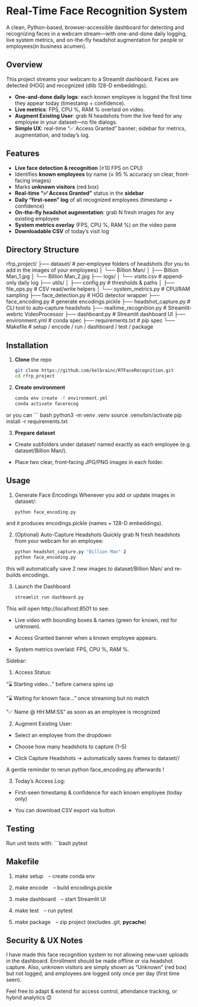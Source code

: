 # Real-Time Face Recognition System

A clean, Python-based, browser-accessible dashboard for detecting and recognizing faces in a webcam stream—with one-and-done daily logging, live system metrics, and on-the-fly headshot augmentation for people or employees(in business acumen).

## Overview

This project streams your webcam to a Streamlit dashboard. Faces are detected (HOG) and recognized (dlib 128-D embeddings).  
- **One-and-done daily logs**: each known employee is logged the first time they appear today (timestamp + confidence).  
- **Live metrics**: FPS, CPU %, RAM % overlaid on video.  
- **Augment Existing User**: grab N headshots from the live feed for any employee in your dataset—no file dialogs.  
- **Simple UX**: real-time “✅ Access Granted” banner; sidebar for metrics, augmentation, and today’s log.


## Features

- **Live face detection & recognition** (≥10 FPS on CPU)  
- Identifies **known employees** by name (≥ 95 % accuracy on clear, front‐facing images)  
- Marks **unknown visitors** (red box)  
- **Real-time “✅ Access Granted”** status in the **sidebar**   
- **Daily “first‐seen” log** of all recognized employees (timestamp + confidence)  
- **On‐the‐fly headshot augmentation**: grab N fresh images for any existing employee  
- **System metrics overlay** (FPS, CPU %, RAM %) on the video pane  
- **Downloadable CSV** of today’s visit log



## Directory Structure
rfrp_project/
├── dataset/ # per‐employee folders of headshots (for you to add in the images of your employees)
│ └── Billion Man/
│ ├── Billion Man_1.jpg
│ └── Billion Man_2.jpg
├── logs/
│ └── visits.csv # append‐only daily log
├── utils/
│ ├── config.py # thresholds & paths
│ ├── file_ops.py # CSV read/write helpers
│ └── system_metrics.py # CPU/RAM sampling
├── face_detection.py # HOG detector wrapper
├── face_encoding.py # generate encodings.pickle
├── headshot_capture.py # CLI tool to auto‐capture headshots
├── realtime_recognition.py # Streamlit-webrtc VideoProcessor
├── dashboard.py # Streamlit dashboard UI
├── environment.yml # conda spec
├── requirements.txt # pip spec 
└── Makefile # setup / encode / run / dashboard / test / package


## Installation

1. **Clone** the repo  
   ```bash
   git clone https://github.com/kelbrainc/RTFaceRecognition.git
   cd rfrp_project

2. **Create environment**
    ```bash
    conda env create -f environment.yml
    conda activate facerecog

or you can
    ``` bash
    python3 -m venv .venv
    source .venv/bin/activate
    pip install -r requirements.txt


3. **Prepare dataset**

- Create subfolders under dataset/ named exactly as each employee (e.g. dataset/Billion Man/).

- Place two clear, front‐facing JPG/PNG images in each folder.


## Usage

1. Generate Face Encodings
Whenever you add or update images in dataset/:
    ```bash
    python face_encoding.py

and it produces encodings.pickle (names + 128-D embeddings).


2. (Optional) Auto-Capture Headshots
Quickly grab N fresh headshots from your webcam for an employee:
    ```bash
    python headshot_capture.py "Billion Man" 2
    python face_encoding.py

this will automatically save 2 new images to dataset/Billion Man/ and re-builds encodings.


3. Launch the Dashboard
    ```bash
    streamlit run dashboard.py

This will open http://localhost:8501 to see:

- Live video with bounding boxes & names (green for known, red for unknown).

- Access Granted banner when a known employee appears.

- System metrics overlaid: FPS, CPU %, RAM %.

Sidebar:

1. Access Status:

“⌛ Starting video…” before camera spins up

“⌛ Waiting for known face…” once streaming but no match

“✅ Name @ HH:MM:SS” as soon as an employee is recognized


2. Augment Existing User:

- Select an employee from the dropdown

- Choose how many headshots to capture (1–5)

- Click Capture Headshots → automatically saves frames to dataset/<Employee>/

A gentle reminder to rerun python face_encoding.py afterwards !

3. Today’s Access Log:

- First-seen timestamp & confidence for each known employee (today only)

- You can download CSV export via button


## Testing
Run unit tests with:
    ```bash
    pytest


## Makefile
1. make setup – create conda env

2. make encode – build encodings.pickle

3. make dashboard – start Streamlit UI

4. make test – run pytest

5. make package – zip project (excludes .git, __pycache__)


## Security & UX Notes
I have made this face recognition system to not allowing new‐user uploads in the dashboard. Enrollment should be made offline or via headshot capture.
Also, unknown visitors are simply shown as “Unknown” (red box) but not logged, and employees are logged only once per day (first time seen).

Feel free to adapt & extend for access control, attendance tracking, or hybrid analytics 😊








